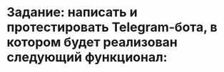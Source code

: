 # Задание: написать и протестировать Telegram-бота, в котором будет реализован следующий функционал:
